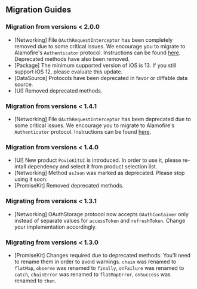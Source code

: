## Migration Guides

### Migration from versions < 2.0.0
* [Networking] File `OAuthRequestInterceptor` has been completely removed due to some critical issues. We encourage you to migrate to Alamofire's `Authenticator` protocol. Instructions can be found [here](Resources/Networking/AlamofireNetworkClient#oauth). Deprecated methods have also been removed.
* [Package] The minimum supported version of iOS is 13. If you still support iOS 12, please evaluate this update.
* [DataSource] Protocols have been deprecated in favor or diffable data source.
* [UI] Removed deprecated methods.

### Migration from versions < 1.4.1
* [Networking] File `OAuthRequestInterceptor` has been deprecated due to some critical issues. We encourage you to migrate to Alamofire's `Authenticator` protocol. Instructions can be found [here](Resources/Networking/AlamofireNetworkClient#oauth).

### Migration from versions < 1.4.0
* [UI] New product `PovioKitUI` is introduced. In order to use it, please re-intall dependency and select it from product selection list.
* [Networking] Method `asJson` was marked as deprecated. Please stop using it soon.
* [PromiseKit] Removed deprecated methods.

### Migrating from versions < 1.3.1
* [Networking] OAuthStorage protocol now accepts `OAuthContainer` only instead of separate values for `accessToken` and `refreshToken`. Change your implementation accordingly.

### Migrating from versions < 1.3.0
* [PromiseKit] Changes required due to deprecated methods. You'll need to rename them in order to avoid warnings. `chain` was renamed to `flatMap`, `observe` was renamed to `finally`, `onFailure` was renamed to `catch`, `chainError` was renamed to `flatMapError`, `onSuccess` was renamed to `then`.
